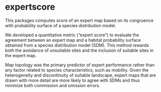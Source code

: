 # expertscore

This packages computes score of an expert map based on its congruence with probability surface of a species distribution model. 

We developed a quantitative metric (“expert score”) to evaluate the agreement between an expert map and a habitat probability surface obtained from a species distribution model (SDM). This method rewards both the avoidance of unsuitable sites and the inclusion of suitable sites in the expert map. 


Map topology was the primary predictor of expert performance rather than any factor related to species characteristics, such as mobility.   Given the heterogeneity and discontinuity of suitable landscape, expert maps that are drawn with more detail are more likely to agree with SDMs and thus minimize both commission and omission errors. 
